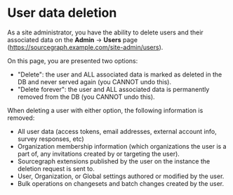 # User data deletion

As a site administrator, you have the ability to delete users and their associated data on the **Admin** -> **Users** page (https://sourcegraph.example.com/site-admin/users).

On this page, you are presented two options:

- "Delete": the user and ALL associated data is marked as deleted in the DB and never served again (you CANNOT undo this). 
- "Delete forever": the user and ALL associated data is permanently removed from the DB (you CANNOT undo this).

When deleting a user with either option, the following information is removed:

- All user data (access tokens, email addresses, external account info, survey responses, etc)
- Organization membership information (which organizations the user is a part of, any invitations created by or targeting the user).
- Sourcegraph extensions published by the user on the instance the deletion request is sent to.
- User, Organization, or Global settings authored or modified by the user.
- Bulk operations on changesets and batch changes created by the user.
